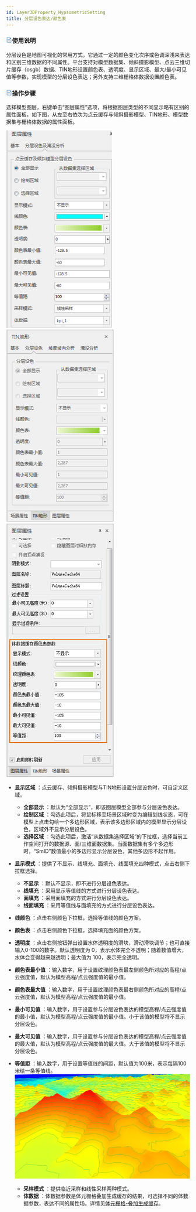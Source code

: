 ```yaml
---
id: Layer3DProperty_HypsometricSetting
title: 分层设色表达/颜色表  
---  
```

### ![](../../img/read.gif)使用说明
分层设色是地图可视化的常用方式，它通过一定的颜色变化次序或色调深浅来表达和区别三维数据的不同属性。平台支持对模型数据集、倾斜摄影模型、点云三维切片缓存（osgb）数据、TIN地形设置颜色表、透明度、显示区域、最大/最小可见值等参数，实现模型的分层设色表达；另外支持三维栅格体数据设置颜色表。

### ![](../../img/read.gif)操作步骤

选择模型图层，右键单击“图层属性”选项，将根据图层类型的不同显示略有区别的属性面板，如下图，从左至右依次为点云缓存与倾斜摄影模型、TIN地形、模型数据集与栅格体数据的属性面板。    

![](img/Layer3DProperty_HypsometricSetting1.png)
![](img/Layer3DProperty_HypsometricSetting2.png)
![](img/Layer3DProperty_HypsometricSetting3.png)  
 
  * **显示区域** ：点云缓存、倾斜摄影模型与TIN地形设置分层设色时，可自定义区域。
    * **全部显示** ：默认为“全部显示”，即该图层模型全部参与分层设色表达。
    * **绘制区域** ：勾选此项后，将鼠标移至场景区域时变为编辑划线状态，可在模型上点击勾绘一个多边形区域，表示该多边形区域内的模型显示分层设色，区域外不显示分层设色。
    * **选择区域** ：勾选此项后，激活“从数据集选择区域”的下拉框，选择当前工作空间打开的数据源、面/三维面数据集。当面数据集有多个多边形时，“SmID”数值最小的多边形显示分层设色，其他多边形不起作用。
  * **显示模式** ：提供了不显示、线填充、面填充、线面填充四种模式，点击右侧下拉框选择。
    * **不显示** ：默认不显示，即不进行分层设色表达。 
    * **线填充** ：采用显示等值线的方式进行分层设色表达。
    * **面填充** ：采用面填充的方式进行分层设色表达。
    * **线面填充** ：采用等值线与面填充的方式进行分层设色表达。 
  * **线颜色** ：点击右侧颜色下拉框，选择等值线的颜色方案。
  * **颜色表** ：点击右侧颜色下拉框，选择填充面的颜色方案。 
  * **透明度** ：点击右侧按钮弹出设置水体透明度的滑块，滑动滑块调节；也可直接输入0-100的数字。默认透明度为 0，表示水体完全不透明；随着数值增大，水体会变得越来越透明；最大值为 100，表示完全透明。
  * **颜色表最小值** ：输入数字，用于设置纹理颜色表最左侧颜色所对应的高程/点云强度值，默认为模型高程/点云强度值的最小值。 
  * **颜色表最大值** ：输入数字，用于设置纹理颜色表最右侧颜色所对应的高程/点云强度值，默认为模型高程/点云强度值的最小值。
  * **最小可见值** ：输入数字，用于设置参与分层设色表达的模型高程/点云强度值的最小值，默认为模型高程/点云强度值的最小值。小于该值的模型将不显示分层设色。
  * **最大可见值** ：输入数字，用于设置参与分层设色表达的模型高程/点云强度值的最大值，默认为模型高程/点云强度值的最大值。大于该值的模型将不显示分层设色。
  * **等值距** ：输入数字，用于设置等值线的间距，默认值为100米，表示每隔100米绘一条等值线。
![](img/Layer3DProperty_HypsometricSettingResult.png)  
 
    * **采样模式** ：提供临近采样和线性采样两种模式。
    * **体数据** ：体数据参数是体元栅格叠加生成缓存的结果，可选择不同的体数据参数，表达不同的属性场。详情见[体元栅格-叠加生成缓存](../3DTools/3DFiledData/VoxelGrid_GenerateCache)。



